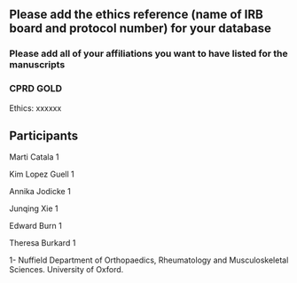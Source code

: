 ## Please add the ethics reference (name of IRB board and protocol number) for your database

### Please add all of your affiliations you want to have listed for the manuscripts

### CPRD GOLD
Ethics: xxxxxx

## Participants

Marti Catala 1

Kim Lopez Guell 1

Annika Jodicke 1

Junqing Xie 1

Edward Burn 1

Theresa Burkard 1

1- Nuffield Department of Orthopaedics, Rheumatology and Musculoskeletal Sciences. University of Oxford.


